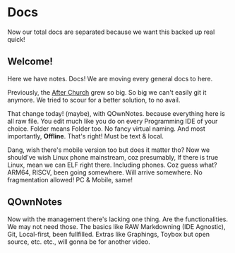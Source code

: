 # Docs
Now our total docs are separated because we want this backed up real quick!

## Welcome!

Here we have notes. Docs! We are moving every general docs to here.

Previously, the [After Church](https://github.com/Perkedel/After-Church) grew so big. So big we can't easily git it anymore. We tried to scour for a better solution, to no avail.

That change today! (maybe), with QOwnNotes. because everything here is all raw file. You edit much like you do on every Programming IDE of your choice. Folder means Folder too. No fancy virtual naming. And most importantly, **Offline**. That's right! Must be text & local.

Dang, wish there's mobile version too but does it matter tho? Now we should've wish Linux phone mainstream, coz presumably, If there is true Linux, mean we can ELF right there. Including phones. Coz guess what? ARM64, RISCV, been going somewhere. Will arrive somewhere. No fragmentation allowed! PC & Mobile, same!

## QOwnNotes

Now with the management there's lacking one thing. Are the functionalities. We may not need those. The basics like RAW Markdowning (IDE Agnostic), Git, Local-first, been fullfilled. Extras like Graphings, Toybox but open source, etc. etc., will gonna be for another video.